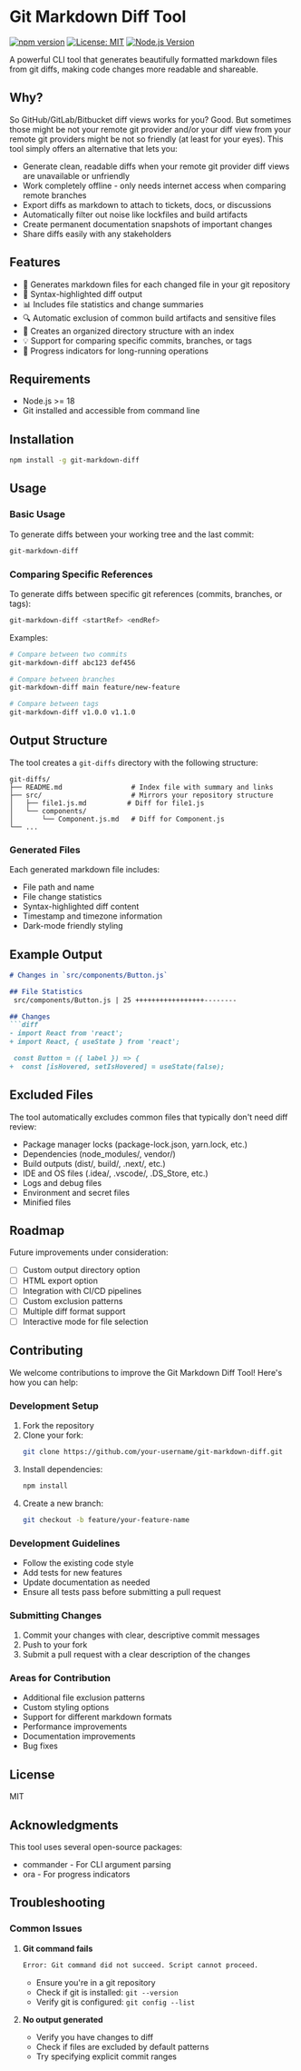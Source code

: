 # Git Markdown Diff Tool

[![npm version](https://badge.fury.io/js/git-markdown-diff.svg)](https://www.npmjs.com/package/git-markdown-diff)
[![License: MIT](https://img.shields.io/badge/License-MIT-yellow.svg)](https://opensource.org/licenses/MIT)
[![Node.js Version](https://img.shields.io/node/v/git-markdown-diff.svg)](https://nodejs.org)

A powerful CLI tool that generates beautifully formatted markdown files from git diffs, making code changes more readable and shareable.

## Why?

So GitHub/GitLab/Bitbucket diff views works for you? Good. But sometimes those might be not your remote git provider and/or your diff view from your remote git providers might be not so friendly (at least for your eyes). This tool simply offers an alternative that lets you:

- Generate clean, readable diffs when your remote git provider diff views are unavailable or unfriendly
- Work completely offline - only needs internet access when comparing remote branches
- Export diffs as markdown to attach to tickets, docs, or discussions
- Automatically filter out noise like lockfiles and build artifacts
- Create permanent documentation snapshots of important changes
- Share diffs easily with any stakeholders

## Features

- 📝 Generates markdown files for each changed file in your git repository
- 🎨 Syntax-highlighted diff output
- 📊 Includes file statistics and change summaries
- 🔍 Automatic exclusion of common build artifacts and sensitive files
- 📁 Creates an organized directory structure with an index
- 💡 Support for comparing specific commits, branches, or tags
- 🚀 Progress indicators for long-running operations

## Requirements

- Node.js >= 18
- Git installed and accessible from command line

## Installation

```bash
npm install -g git-markdown-diff
```

## Usage

### Basic Usage

To generate diffs between your working tree and the last commit:

```bash
git-markdown-diff
```

### Comparing Specific References

To generate diffs between specific git references (commits, branches, or tags):

```bash
git-markdown-diff <startRef> <endRef>
```

Examples:
```bash
# Compare between two commits
git-markdown-diff abc123 def456

# Compare between branches
git-markdown-diff main feature/new-feature

# Compare between tags
git-markdown-diff v1.0.0 v1.1.0
```

## Output Structure

The tool creates a `git-diffs` directory with the following structure:

```
git-diffs/
├── README.md                 # Index file with summary and links
├── src/                      # Mirrors your repository structure
│   ├── file1.js.md          # Diff for file1.js
│   └── components/
│       └── Component.js.md   # Diff for Component.js
└── ...
```

### Generated Files

Each generated markdown file includes:

- File path and name
- File change statistics
- Syntax-highlighted diff content
- Timestamp and timezone information
- Dark-mode friendly styling

## Example Output

```markdown
# Changes in `src/components/Button.js`

## File Statistics
 src/components/Button.js | 25 +++++++++++++++++--------

## Changes
```diff
- import React from 'react';
+ import React, { useState } from 'react';

 const Button = ({ label }) => {
+  const [isHovered, setIsHovered] = useState(false);
```

## Excluded Files

The tool automatically excludes common files that typically don't need diff review:

- Package manager locks (package-lock.json, yarn.lock, etc.)
- Dependencies (node_modules/, vendor/)
- Build outputs (dist/, build/, .next/, etc.)
- IDE and OS files (.idea/, .vscode/, .DS_Store, etc.)
- Logs and debug files
- Environment and secret files
- Minified files

## Roadmap

Future improvements under consideration:

- [ ] Custom output directory option
- [ ] HTML export option
- [ ] Integration with CI/CD pipelines
- [ ] Custom exclusion patterns
- [ ] Multiple diff format support
- [ ] Interactive mode for file selection

## Contributing

We welcome contributions to improve the Git Markdown Diff Tool! Here's how you can help:

### Development Setup

1. Fork the repository
2. Clone your fork:
   ```bash
   git clone https://github.com/your-username/git-markdown-diff.git
   ```
3. Install dependencies:
   ```bash
   npm install
   ```
4. Create a new branch:
   ```bash
   git checkout -b feature/your-feature-name
   ```

### Development Guidelines

- Follow the existing code style
- Add tests for new features
- Update documentation as needed
- Ensure all tests pass before submitting a pull request

### Submitting Changes

1. Commit your changes with clear, descriptive commit messages
2. Push to your fork
3. Submit a pull request with a clear description of the changes

### Areas for Contribution

- Additional file exclusion patterns
- Custom styling options
- Support for different markdown formats
- Performance improvements
- Documentation improvements
- Bug fixes

## License

MIT

## Acknowledgments

This tool uses several open-source packages:
- commander - For CLI argument parsing
- ora - For progress indicators

## Troubleshooting

### Common Issues

1. **Git command fails**
   ```bash
   Error: Git command did not succeed. Script cannot proceed.
   ```
   - Ensure you're in a git repository
   - Check if git is installed: `git --version`
   - Verify git is configured: `git config --list`

2. **No output generated**
   - Verify you have changes to diff
   - Check if files are excluded by default patterns
   - Try specifying explicit commit ranges